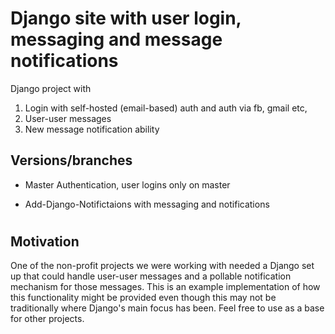 # Django site with user login, messaging and message notifications


Django project with


1) Login with self-hosted (email-based) auth and auth via fb, gmail etc, 
2) User-user messages 
3) New message notification ability



## Versions/branches

- Master    Authentication, user logins only on master

- Add-Django-Notifictaions    with messaging and notifications


#

## Motivation

One of the non-profit projects we were working with needed a Django set up that could handle user-user messages and a pollable notification mechanism for those messages. This is an example implementation of how this functionality might be provided even though this may not be traditionally where Django's main focus has been. Feel free to use as a base for other projects.
